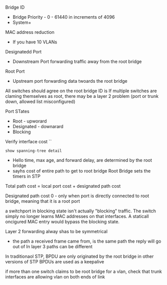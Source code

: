 
Bridge ID
- Bridge Priority - 0 - 61440 in increments of 4096
- System+

MAC address reduction
- If you have 10 VLANs



Designatedd Port
- Downstream Port forwarding traffic away from the root bridge

Root Port
- Upstream port forwarding data twoards the root bridge


All switches should agree on the root bridge ID is
If multiple switches are claming themselves as root, there may be a layer 2 problem (port or trunk down, allowed list misconfigured)


Port STates
- Root - upworard
- Designated - downarard
- Blocking

Verify interface cost
``


`show spanning-tree detail`
- Hello time, max age, and forward delay, are determined by the root bridge
- sayhs cost of entire path to get to root bridge
Root Bridge sets the timers in STP

Total path cost = local port cost + designated path cost

Designated path cost 0 - only when port is directly connected to root bridge, meaning that it is a root port


a switchport in blocking state isn't actually "blocking" traffic.
The switch simply no longer learns MAC addresses on that interfaces.
A staticall oncigured MAC entry would bypass the blocking state.


Layer 2 forwarding alway shas to be symmetrical
- the path a received frame came from, is the same path the reply will go out of
In layer 3 paths can be different 



In traditionaol STP, BPDU are only originated by the root bridge
in other versions of STP BPDUs are used as a keepalive


if more than one switch claims to be root bridge for a vlan, check that trunk interfaces are allowing vlan on both ends of link

